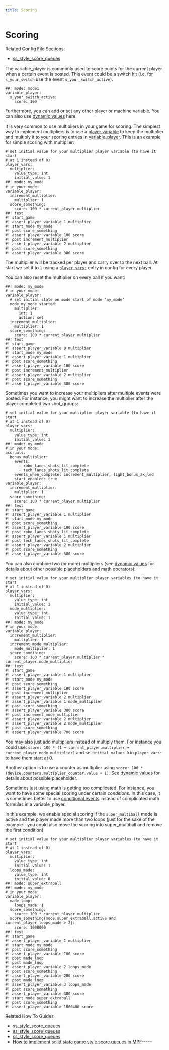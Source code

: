 ```yaml
---
title: Scoring
---
```


# Scoring


Related Config File Sections:

* [ss_style_score_queues](../../config/variable_player.md)

The variable_player is commonly used to score points for the current
player when a certain event is posted. This event could be a switch hit
(i.e. for `s_your_switch` use the event
`s_your_switch_active`).

``` mpf-config
##! mode: mode1
variable_player:
  s_your_switch_active:
    score: 100
```

Furthermore, you can add or set any other player or machine variable.
You can also use
[dynamic values](../../config/instructions/dynamic_values.md) here.

It is very common to use multipliers in your game for scoring. The
simplest way to implement multipliers is to use a
[player variable](../../player_vars/index.md) to
keep the multiplier and multiply it to your scoring entries in
[variable_player](../../config/variable_player.md). This is an example for simple scoring with multiplier:

``` mpf-config
# set initial value for your multiplier player variable (to have it start
# at 1 instead of 0)
player_vars:
  multiplier:
    value_type: int
    initial_value: 1
##! mode: my_mode
# in your mode:
variable_player:
  increment_multiplier:
    multiplier: 1
  score_something:
    score: 100 * current_player.multiplier
##! test
#! start_game
#! assert_player_variable 1 multiplier
#! start_mode my_mode
#! post score_something
#! assert_player_variable 100 score
#! post increment_multiplier
#! assert_player_variable 2 multiplier
#! post score_something
#! assert_player_variable 300 score
```

The multiplier will be tracked per player and carry over to the next
ball. At start we set it to `1` using a [`player_vars:`](../../config/player_vars.md)
entry in config for every player.

You can also reset the multiplier on every ball if you want:

``` mpf-config
##! mode: my_mode
# in your mode:
variable_player:
  # set initial state on mode start of mode "my_mode"
  mode_my_mode_started:
    multiplier:
      int: 1
      action: set
  increment_multiplier:
    multiplier: 1
  score_something:
    score: 100 * current_player.multiplier
##! test
#! start_game
#! assert_player_variable 0 multiplier
#! start_mode my_mode
#! assert_player_variable 1 multiplier
#! post score_something
#! assert_player_variable 100 score
#! post increment_multiplier
#! assert_player_variable 2 multiplier
#! post score_something
#! assert_player_variable 300 score
```

Sometimes you want to increase your multipliers after multiple events
were posted. For instance, you might want to increase the multiplier
after the player completed two shot_groups:

``` mpf-config
# set initial value for your multiplier player variable (to have it start
# at 1 instead of 0)
player_vars:
  multiplier:
    value_type: int
    initial_value: 1
##! mode: my_mode
# in your mode:
accruals:
  bonus_multiplier:
    events:
      - robo_lanes_shots_lit_complete
      - tech_lanes_shots_lit_complete
    events_when_complete: increment_multiplier, light_bonus_2x_led
    start_enabled: true
variable_player:
  increment_multiplier:
    multiplier: 1
  score_something:
    score: 100 * current_player.multiplier
##! test
#! start_game
#! assert_player_variable 1 multiplier
#! start_mode my_mode
#! post score_something
#! assert_player_variable 100 score
#! post robo_lanes_shots_lit_complete
#! assert_player_variable 1 multiplier
#! post tech_lanes_shots_lit_complete
#! assert_player_variable 2 multiplier
#! post score_something
#! assert_player_variable 300 score
```

You can also combine two (or more) multipliers (see
[dynamic values](../../config/instructions/dynamic_values.md) for details about other possible placeholders and math
operators):

``` mpf-config
# set initial value for your multiplier player variables (to have it start
# at 1 instead of 0)
player_vars:
  multiplier:
    value_type: int
    initial_value: 1
  mode_multiplier:
    value_type: int
    initial_value: 1
##! mode: my_mode
# in your mode:
variable_player:
  increment_multiplier:
    multiplier: 1
  increment_mode_multiplier:
    mode_multiplier: 1
  score_something:
    score: 100 * current_player.multiplier * current_player.mode_multiplier
##! test
#! start_game
#! assert_player_variable 1 multiplier
#! start_mode my_mode
#! post score_something
#! assert_player_variable 100 score
#! post increment_multiplier
#! assert_player_variable 2 multiplier
#! assert_player_variable 1 mode_multiplier
#! post score_something
#! assert_player_variable 300 score
#! post increment_mode_multiplier
#! assert_player_variable 2 multiplier
#! assert_player_variable 2 mode_multiplier
#! post score_something
#! assert_player_variable 700 score
```

You may also just add multipliers instead of multiply them. For instance
you could use:
`score: 100 * (1 + current_player.multiplier + current_player.mode_multiplier)`
and set `initial_value: 0` in `player_vars:` to have them start at 0.

Another option is to use a counter as multiplier using
`score: 100 * (device.counters.multiplier_counter.value + 1)`. See
[dynamic values](../../config/instructions/dynamic_values.md) for details about possible placeholder.

Sometimes just using math is getting too complicated. For instance, you
want to have some special scoring under certain *conditions*. In this
case, it is sometimes better to use
[conditional events](../../events/overview/conditional.md) instead of complicated math formulas in a variable_player.

In this example, we enable special scoring if the `super_multiball` mode
is active and the player made more than two loops (just for the sake of
the example - you could also move the scoring into super_multiball and
remove the first condition):

``` mpf-config
# set initial value for your multiplier player variables (to have it start
# at 1 instead of 0)
player_vars:
  multiplier:
    value_type: int
    initial_value: 1
  loops_made:
    value_type: int
    initial_value: 0
##! mode: super_extraball
##! mode: my_mode
# in your mode:
variable_player:
  made_loop:
    loops_made: 1
  score_something:
    score: 100 * current_player.multiplier
  score_something{mode.super_extraball.active and current_player.loops_made > 2}:
    score: 1000000
##! test
#! start_game
#! assert_player_variable 1 multiplier
#! start_mode my_mode
#! post score_something
#! assert_player_variable 100 score
#! post made_loop
#! post made_loop
#! assert_player_variable 2 loops_made
#! post score_something
#! assert_player_variable 200 score
#! post made_loop
#! assert_player_variable 3 loops_made
#! post score_something
#! assert_player_variable 300 score
#! start_mode super_extraball
#! post score_something
#! assert_player_variable 1000400 score
```

Related How To Guides

* [ss_style_score_queues](../high_scores/index.md)
* [ss_style_score_queues](../logic_blocks/scoring_based_on_logic_blocks.md)
* [ss_style_score_queues](../../cookbook/top_lanes_with_multiplier.md)
* [How to implement solid state game style score queues in MPF](ss_style_score_queues.md)-----
